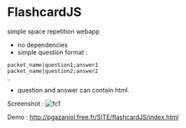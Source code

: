 # FlashcardJS
simple space repetition webapp

* no dependencies
* simple question format :
```
packet_name|question1;answer1
packet_name|question2;answer2
_
```
* question and answer can contain html.

Screenshot :
![fc1](https://github.com/pi3141/flashcardJS/assets/6727554/bddb6c46-4405-4833-b4d3-281171969647)


Demo :
http://pgazaniol.free.fr/SITE/flashcardJS/index.html
